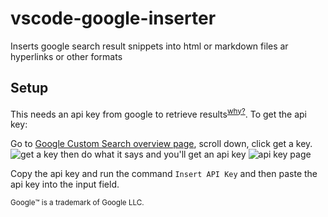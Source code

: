 # vscode-google-inserter

Inserts google search result snippets into html or markdown files ar hyperlinks or other formats

## Setup

This needs an api key from google to retrieve results<sup>[why?](https://wasi-master.github.io/vscode-google-inserter#why-need-an-api-key)</sup>. To get the api key:

Go to [Google Custom Search overview page](https://developers.google.com/custom-search/v1/overview), scroll down, click get a key.
![get a key](https://mixedanalytics.com/blog/wp-content/uploads/google-search-api-img1.jpg)
then do what it says and you'll get an api key
![api key page](https://i.imgur.com/dOPKksQ.jpg)

Copy the api key and run the command `Insert API Key` and then paste the api key into the input field.

<small>Google™️ is a trademark of Google LLC.</small>